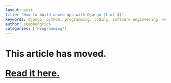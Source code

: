 ```yaml
---
layout: post
title: 'How to build a web app with Django [1 of 4]'
keywords: django, python, programming, coding, software engineering, web programming, tutorial
author: stephengrice
categories: ['Programming']
---
```


<h1>

This article has moved.

<a href="https://linebylinecode.com/2019/06/17/django-how-to-install-and-run-your-first-web-app/">Read it here.</a>

</h1>
